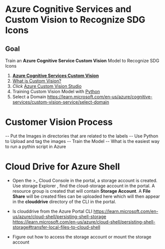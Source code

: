 # Azure Cognitive Services and Custom Vision to Recognize SDG Icons

## Goal


Train an **Azure Cognitive Service Custom Vision** Model to Recognize SDG Icons
1. [**Azure Cognitive Services Custom Vision**](https://learn.microsoft.com/en-us/azure/cognitive-services/custom-vision-service/)
1. [What is Custom Vision?](https://learn.microsoft.com/en-us/azure/cognitive-services/custom-vision-service/overview)
1. *Click* [Azure Custom Vision Studio](https://www.customvision.ai/projects) 
1. Training Custom Vision Model with [Python](https://learn.microsoft.com/en-us/azure/cognitive-services/custom-vision-service/quickstarts/image-classification?tabs=visual-studio&pivots=programming-language-python#upload-and-tag-images) 
1. Select a Domain https://learn.microsoft.com/en-us/azure/cognitive-services/custom-vision-service/select-domain
# Customer Vision Process
-- Put the Images in directories that are related to the labels
-- Use Python to Upload and tag the images
-- Train the Model
-- What is the easiest way to run a pythin script in Azure 

# Cloud Drive for Azure Shell
- Open the >_ Cloud Console in the portal, a storage account is created.
Use storage Explorer , find the cloud-storage account in the portal. A resource group is created that will contain **Storage Account**. A **File Share** will be created files can be uploaded here which will then appear in the **clouddrive** directory of the CLI in the portal.

- ls clouddrive from the Azure Portal CLI
https://learn.microsoft.com/en-us/azure/cloud-shell/persisting-shell-storage
https://learn.microsoft.com/en-us/azure/cloud-shell/persisting-shell-storage#transfer-local-files-to-cloud-shell
- Figure out how to access the storage account or mount the storage account



